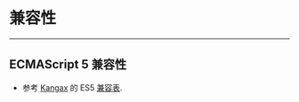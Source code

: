# 兼容性

---

## ECMAScript 5 兼容性

- 参考 [Kangax](https://twitter.com/kangax/) 的 ES5 [兼容表](http://kangax.github.com/es5-compat-table/).
